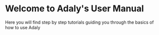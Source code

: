 # Welcome to Adaly's User Manual

Here you will find step by step tutorials guiding you through the basics of how to use Adaly
